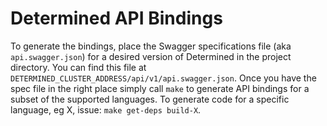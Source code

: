 # Determined API Bindings

To generate the bindings, place the Swagger specifications file
(aka `api.swagger.json`) for a desired version of Determined in the project directory.
You can find this file at `DETERMINED_CLUSTER_ADDRESS/api/v1/api.swagger.json`.
Once you have the spec file in the right place simply call `make` to generate
API bindings for a subset of the supported languages.
To generate code for a specific language, eg X, issue: `make get-deps build-X`.
